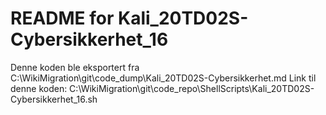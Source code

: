 # README for Kali_20TD02S-Cybersikkerhet_16
Denne koden ble eksportert fra C:\WikiMigration\git\code_dump\Kali_20TD02S-Cybersikkerhet.md
Link til denne koden: C:\WikiMigration\git\code_repo\ShellScripts\Kali_20TD02S-Cybersikkerhet_16.sh
